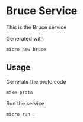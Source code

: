 # Bruce Service

This is the Bruce service

Generated with

```
micro new bruce
```

## Usage

Generate the proto code

```
make proto
```

Run the service

```
micro run .
```